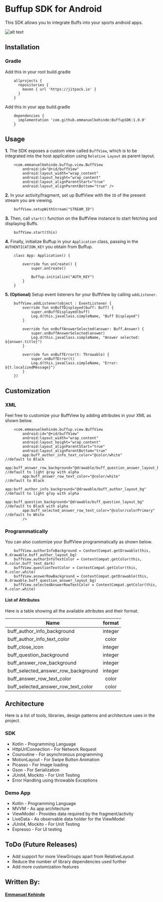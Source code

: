 # Buffup SDK for Android

This SDK allows you to integrate Buffs into your sports android apps.

![alt text][demo]

[demo]: https://github.com/emmanuelkehinde/BuffupSDK/blob/master/buffup-sdk-screencast.gif "Buffup SDK Demo"

## Installation

### Gradle

Add this in your root build.gradle
>
        allprojects {
          repositories {
            maven { url 'https://jitpack.io' }
          }
        }

Add this in your app build.gradle
>
        dependencies {
          implementation 'com.github.emmanuelkehinde:BuffupSDK:1.0.0'
        }

## Usage

**1.** The SDK exposes a custom view called `BuffView`, which is to be
integrated into the host application using `Relative Layout` as parent
layout.

>
        <com.emmanuelkehinde.buffup.view.BuffView
            android:id="@+id/buffView"    
            android:layout_width="wrap_content"
            android:layout_height="wrap_content"
            android:layout_alignParentStart="true"
            android:layout_alignParentBottom="true" />

**2.** In your activity/fragment, set up BuffView with the `ID` of the
present stream you are viewing.

>
        buffView.setupWithStream("STREAM_ID")

**3.** Then, call `start()` function on the BuffView instance to start
fetching and displaying Buffs.

>
        buffView.start(this)

**4.** Finally, initialize Buffup in your `Application` class, passing
in the `AUTHENTICATION_KEY` you obtain from Buffup.

>
        class App: Application() {

            override fun onCreate() {
                super.onCreate()
                
                Buffup.initialize("AUTH_KEY")
            }
        }

**5. (Optional)** Setup event listeners for your BuffView by calling
`addListener`.

>
        buffView.addListener(object : EventListener {
            override fun onBuffDisplayed(buff: Buff) {
                super.onBuffDisplayed(buff)
                Log.d(this.javaClass.simpleName, "Buff Displayed")
            }

            override fun onBuffAnswerSelected(answer: Buff.Answer) {
                super.onBuffAnswerSelected(answer)
                Log.d(this.javaClass.simpleName, "Answer selected: ${answer.title}")            
            }

            override fun onBuffError(t: Throwable) {
                super.onBuffError(t)
                Log.d(this.javaClass.simpleName, "Error: ${t.localizedMessage}")                        
            }
        })

## Customization

### XML

Feel free to customize your BuffView by adding attributes in your XML as
shown below.

>
        <com.emmanuelkehinde.buffup.view.BuffView
            android:id="@+id/buffView"    
            android:layout_width="wrap_content"
            android:layout_height="wrap_content"
            android:layout_alignParentStart="true"
            android:layout_alignParentBottom="true"
            app:buff_author_info_text_color="@color/white"                              //default to Black
            app:buff_answer_row_background="@drawable/buff_question_answer_layout_bg"   //default to light gray with alpha
            app:buff_answer_row_text_color="@color/white"                               //default to Black 
            app:buff_author_info_background="@drawable/buff_author_layout_bg"           //default to light gray with alpha
            app:buff_question_background="@drawable/buff_question_layout_bg"            //default to Black with alpha
            app:buff_selected_answer_row_text_color="@color/colorPrimary"               //default to White
            />

### Programmatically

You can also customize your BuffView programmatically as shown below.

>
        buffView.authorInfoBackground = ContextCompat.getDrawable(this, R.drawable.buff_author_layout_bg)
        buffView.authorInfoTextColor = ContextCompat.getColor(this, R.color.buff_text_dark) 
        buffView.questionTextColor = ContextCompat.getColor(this, R.color.white) 
        buffView.answerRowBackground = ContextCompat.getDrawable(this, R.drawable.buff_question_answer_layout_bg)
        buffView.selectedAnswerRowTextColor = ContextCompat.getColor(this, R.color.white) 

#### List of Attributes

Here is a table showing all the available attributes and their format.

| Name                                         | format        |
| ---------------------------------------------|:-------------:|
| buff_author_info_background                  | integer       |
| buff_author_info_text_color                  | color         |
| buff_close_icon                              | integer       |
| buff_question_background                     | integer       |
| buff_answer_row_background                   | integer       |
| buff_selected_answer_row_background          | integer       |
| buff_answer_row_text_color                   | color         |
| buff_selected_answer_row_text_color          | color         |


## Architecture

Here is a list of tools, libraries, design patterns and architecture
uses in the project.

### SDK

* Kotlin - Programming Language
* HttpUrlConnection - For Network Request
* Couroutine - For asynchronous programming
* MotionLayout - For Swipe Button Animation
* Picasso - For Image loading
* Gson - For Serialization
* JUnit4, Mockito  - For Unit Testing
* Error Handling using throwable Exceptions

### Demo App

* Kotlin - Programming Language
* MVVM - As app architecture
* ViewModel - Provides data required by the fragment/activity
* LiveData - As observable data holder for the ViewModel
* JUnit4, Mockito  - For Unit Testing
* Expresso - For UI testing

## ToDo (Future Releases)

* Add support for more ViewGroups apart from RelativeLayout
* Reduce the number of library dependencies used further
* Add more customization features

## Written By:

####  [Emmanuel Kehinde](https://github.com/emmanuelkehinde)
